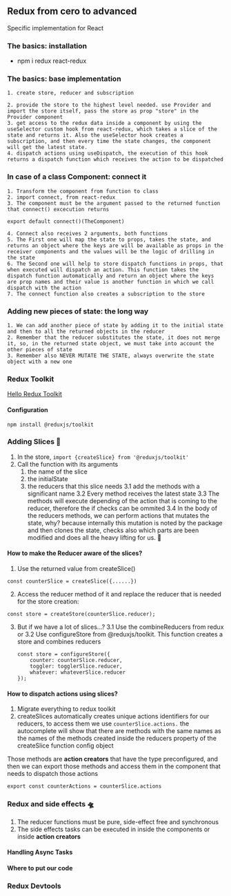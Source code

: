 ## Redux from cero to advanced

Specific implementation for React

### The basics: installation

- npm i redux react-redux

### The basics: base implementation

    1. create store, reducer and subscription

    2. provide the store to the highest level needed. use Provider and import the store itself, pass the store as prop "store" in the Provider component
    3. get access to the redux data inside a component by using the useSelector custom hook from react-redux, which takes a slice of the state and returns it. Also the useSelector hook creates a subscription, and then every time the state changes, the component will get the latest state.
    4. dispatch actions using useDispatch, the execution of this hook returns a dispatch function which receives the action to be dispatched

### In case of a class Component: connect it

    1. Transform the component from function to class
    2. import connect, from react-redux
    3. The component must be the argument passed to the returned function that connect() excecution returns

```
export default connect()(TheComponent)
```

    4. Connect also receives 2 arguments, both functions
    5. The First one will map the state to props, takes the state, and returns an object where the keys are will be available as props in the receiver components and the values will be the logic of drilling in the state
    6. The Second one will help to store dispatch functions in props, that when executed will dispatch an action. This function takes the dispatch function automatically and return an object where the keys are prop names and their value is another function in which we call dispatch with the action
    7. The connect function also creates a subscription to the store

### Adding new pieces of state: the long way

    1. We can add another piece of state by adding it to the initial state and then to all the returned objects in the reducer
    2. Remember that the reducer substitutes the state, it does not merge it, so, in the returned state object, we must take into account the other pieces of state
    3. Remember also NEVER MUTATE THE STATE, always overwrite the state object with a new one

### Redux Toolkit

[Hello Redux Toolkit](https://redux-toolkit.js.org/)

#### Configuration

`npm install @reduxjs/toolkit `

### Adding Slices 🍕

1. In the store, `import {createSlice} from '@reduxjs/toolkit'`
2. Call the function with its arguments
   1. the name of the slice
   2. the initialState
   3. the reducers that this slice needs
      3.1 add the methods with a significant name
      3.2 Every method receives the latest state
      3.3 The methods will execute depending of the action that is coming to the reducer, therefore the if checks can be ommited
      3.4 In the body of the reducers methods, we can perform actions that mutates the state, why? because internally this mutation is noted by the package and then clones the state, checks also which parts are been modified and does all the heavy lifting for us. 🤔

#### How to make the Reducer aware of the slices?

1. Use the returned value from createSlice()

```
const counterSlice = createSlice({......})
```

2. Access the reducer method of it and replace the reducer that is needed for the store creation:

```
const store = createStore(counterSlice.reducer);
```

3. But if we have a lot of slices...?
   3.1 Use the combineReducers from redux or
   3.2 Use configureStore from @reduxjs/toolkit. This function creates a store and combines reducers
   ```
   const store = configureStore({
       counter: counterSlice.reducer,
       toggler: togglerSlice.reducer,
       whatever: whateverSlice.reducer
   });
   ```

#### How to dispatch actions using slices?

1. Migrate everything to redux toolkit
2. createSlices automatically creates unique actions identifiers for our reducers, to access them we use
   `counterSlice.actions.`
   the autocomplete will show that there are methods with the same names as the names of the methods created inside the reducers property of the createSlice function config object

Those methods are <strong>action creators</strong> that have the type preconfigured, and then we can export those methods and access them in the component that needs to dispatch those actions

```
export const counterActions = counterSlice.actions
```

### Redux and side effects 🛸

1. The reducer functions must be pure, side-effect free and synchronous
2. The side effects tasks can be executed in inside the components or inside <strong>action creators</strong>

#### Handling Async Tasks

#### Where to put our code

### Redux Devtools
